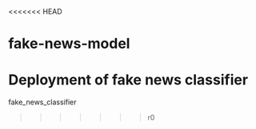 <<<<<<< HEAD
# fake-news-model
Deployment of fake news classifier
=======
fake_news_classifier
>>>>>>> r0
